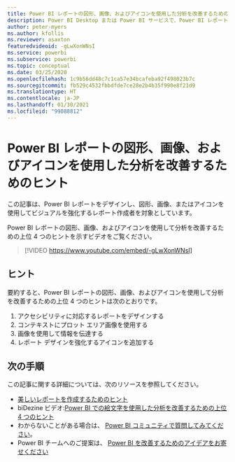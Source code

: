 ```yaml
---
title: Power BI レポートの図形、画像、およびアイコンを使用した分析を改善するためのヒント
description: Power BI Desktop または Power BI サービスで、Power BI レポート ビジュアルの図形、画像、およびアイコンを使用して分析を改善するための 4 つのヒント。
author: peter-myers
ms.author: kfollis
ms.reviewer: asaxton
featuredvideoid: -gLwXonWNsI
ms.service: powerbi
ms.subservice: powerbi
ms.topic: conceptual
ms.date: 03/25/2020
ms.openlocfilehash: 1c9b56dd48c7c1ca57e34bcafeba92f498023b7c
ms.sourcegitcommit: fb529c4532fbbdfde7ce28e2b4b35f990e8f21d9
ms.translationtype: HT
ms.contentlocale: ja-JP
ms.lasthandoff: 01/30/2021
ms.locfileid: "99088812"
---
```

# <a name="tips-to-improve-analysis-with-shapes-images-and-icons-in-power-bi-reports"></a>Power BI レポートの図形、画像、およびアイコンを使用した分析を改善するためのヒント

この記事は、Power BI レポートをデザインし、図形、画像、またはアイコンを使用してビジュアルを強化するレポート作成者を対象としています。

Power BI レポートの図形、画像、およびアイコンを使用して分析を改善するための上位 4 つのヒントを示すビデオをご覧ください。

> [!VIDEO https://www.youtube.com/embed/-gLwXonWNsI]

## <a name="tips"></a>ヒント

要約すると、Power BI レポートの図形、画像、およびアイコンを使用して分析を改善するための上位 4 つのヒントは次のとおりです。

1. アクセシビリティに対応するレポートをデザインする
1. コンテキストにプロット エリア画像を使用する
1. 画像を使用して情報を伝達する
1. レポート デザインを強化するアイコンを追加する

## <a name="next-steps"></a>次の手順

この記事に関する詳細については、次のリソースを参照してください。

- [美しいレポートを作成するためのヒント](../create-reports/desktop-tips-and-tricks-for-creating-reports.md)
- biDezine ビデオ:[Power BI での絵文字を使用した分析を改善するための上位 4 つのヒント](https://www.youtube.com/watch?v=-gLwXonWNsI)
- わからないことがある場合は、 [Power BI コミュニティで質問してみてください](https://community.powerbi.com/)。
- Power BI チームへのご提案は、 [Power BI を改善するためのアイデアをお寄せください](https://ideas.powerbi.com/)

